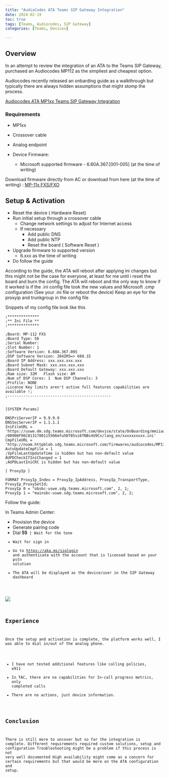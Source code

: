 ```yaml
---
title: "AudioCodes ATA Teams SIP Gateway Integration"
date: 2024-02-19
toc: true
tags: [Teams, Audiocodes, SIP Gateway]
categories: [Teams, Devices]

---
```


## Overview

In an attempt to review the integration of an ATA to the Teams SIP Gateway, purchased an Audiocodes MP112 as the simpliest and cheapest option.

Audiocodes recently released an onbarding guide as a walkthrough but typically there are always hidden assumptions that might stomp the process.

[Audiocodes ATA MP1xx Teams SIP Gateway Integration](https://www.audiocodes.com/media/pafhki3d/onboarding-audiocodes-ata-to-microsoft-sip-gateway-for-teams.pdf)

### Requirements
- MP1xx
- Crossover cable
- Analog endpoint

- Device Firmware:
  - Microsoft supported firmware -  6.60A.367.[001-005] (at the time of writing)

Download firmware directly from AC or download from here (at the time of writing) : [MP-11x FXS/FXO](files/MP11x_SIP_F6.60A.367.005.zip)

## Setup & Activation

- Reset the device ( Hardware Reset)
- Run initial setup through a crossover cable
  - Change network settings to adjust for Internet access
  - If necessary
    - Add public DNS
    - Add public NTP
    - Reset the board ( Software Reset )
- Upgrade firmware to supported version
  - 6.xxx as the time of writing
- Do follow the guide


According to the guide, the ATA will reboot after applying ini changes but this might not be the case for everyone, at least for me until i reset the board and burn the config.
The ATA will reboot and the only way to know if it worked is if the .ini config file took the new values and Microsoft .cmp configuration (See your .ini file or reboot the device)
Keep an eye for the proxyip and trunkgroup in the config file

Snippets of my config file look like this

```
;**************
;** Ini File **
;**************

;Board: MP-112 FXS
;Board Type: 56
;Serial Number: 
;Slot Number: 1
;Software Version: 6.60A.367.005
;DSP Software Version: 204IM3=> 660.15
;Board IP Address: xxx.xxx.xxx.xxx
;Board Subnet Mask: xxx.xxx.xxx.xxx
;Board Default Gateway: xxx.xxx.xxx
;Ram size: 32M   Flash size: 8M 
;Num of DSP Cores: 1  Num DSP Channels: 3
;Profile: NONE 
;License Key limits aren't active full features capabilities are available !;
;----------------------------------------------


[SYSTEM Params]

DNSPriServerIP = 9.9.9.9
DNSSecServerIP = 1.1.1.1
IniFileURL = 'https://uswe.dm.sdg.teams.microsoft.com/device/state/OnBoarding/mmiiaacc
/00908F96C8131708115506mfuhDT85vi6fNBs4U9Cx/lang_en/xxxxxxxxxx.ini'
CmpFileURL = 'http://noam.httpblob.sdg.teams.microsoft.com/firmwares/audiocodes/MP11X.cmp'
AutoUpdateCmpFile = 1
;VpFileLastUpdateTime is hidden but has non-default value
AUPDCheckIfIniChanged = 1
;AUPDLastIniCRC is hidden but has non-default value

[ ProxyIp ]

FORMAT ProxyIp_Index = ProxyIp_IpAddress, ProxyIp_TransportType, ProxyIp_ProxySetId;
ProxyIp 0 = "obsbc-uswe.sdg.teams.microsoft.com", 2, 1;
ProxyIp 1 = "mainsbc-uswe.sdg.teams.microsoft.com", 2, 2;

```

Follow the guide:

In Teams Admin Center:

- Provision the device
- Generate pairing code
- Dial **55**<code> | Wait for the tone
- Wait for sign in
- Go to https://aka.ms/siplogin and authenticate with the account that is licensed based on your pstn solution
- The ATA will be displayed as the device/user  in the SIP Gateway dashboard

![](images/SIPGatewayATA.png)




## Experience

Once the setup and activation is complete, the platform works well, I was able to dial in/out of the analog phone.

- I have not tested additional features like calling policies, e911
- In TAC, there are no capabilities for In-call progress metrics, only completed calls
- There are no actions, just device information.


## Conclusion

There is still more to uncover but so far the integration is complete. Different requirements required custom solutions, setup and configuration
Troubleshooting might be a problem if this process is not very well documented
High availability might come as a concern for certain requirements but that would be more on the ATA configuration and setup.


